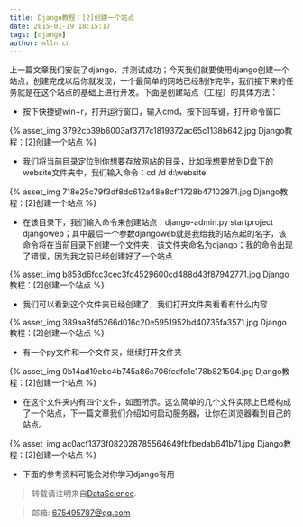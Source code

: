 ```yaml
---
title: Django教程：[2]创建一个站点
date: 2015-01-19 18:15:17
tags: [django]
author: mlln.cn
---
```

上一篇文章我们安装了django，并测试成功；今天我们就要使用django创建一个站点，创建完成以后你就发现，一个最简单的网站已经制作完毕，我们接下来的任务就是在这个站点的基础上进行开发。下面是创建站点（工程）的具体方法：

- 按下快捷键win+r，打开运行窗口，输入cmd，按下回车键，打开命令窗口

{% asset_img 3792cb39b6003af3717c1819372ac65c1138b642.jpg Django教程：[2]创建一个站点 %}

- 我们将当前目录定位到你想要存放网站的目录，比如我想要放到D盘下的website文件夹中，我们输入命令：cd /d d:\website

{% asset_img 718e25c79f3df8dc612a48e8cf11728b47102871.jpg Django教程：[2]创建一个站点 %}

- 在该目录下，我们输入命令来创建站点：django-admin.py startproject djangoweb；其中最后一个参数djangoweb就是我给我的站点起的名字，该命令将在当前目录下创建一个文件夹，该文件夹命名为django；我的命令出现了错误，因为我之前已经创建好了一个站点

{% asset_img b853d6fcc3cec3fd4529600cd488d43f87942771.jpg Django教程：[2]创建一个站点 %}

- 我们可以看到这个文件夹已经创建了，我们打开文件夹看看有什么内容

{% asset_img 389aa8fd5266d016c20e5951952bd40735fa3571.jpg Django教程：[2]创建一个站点 %}

- 有一个py文件和一个文件夹，继续打开文件夹

{% asset_img 0b14ad19ebc4b745a86c706fcdfc1e178b821594.jpg Django教程：[2]创建一个站点 %}

- 在这个文件夹内有四个文件，如图所示。这么简单的几个文件实际上已经构成了一个站点，下一篇文章我们介绍如何启动服务器，让你在浏览器看到自己的站点。

{% asset_img ac0acf1373f082028785564649fbfbedab641b71.jpg Django教程：[2]创建一个站点 %}

- 下面的参考资料可能会对你学习django有用

> 转载请注明来自[DataScience](http://mlln.cn).

> 邮箱: 675495787@qq.com 

